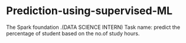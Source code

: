 # Prediction-using-supervised-ML
The Spark foundation .(DATA SCIENCE INTERN) Task name: predict the percentage of student based on the no.of study hours.

